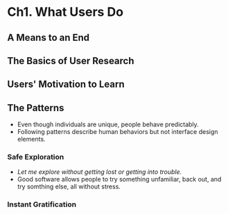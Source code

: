 # Ch1. What Users Do

## A Means to an End

## The Basics of User Research

## Users' Motivation to Learn

## The Patterns
- Even though individuals are unique, people behave predictably.
- Following patterns describe human behaviors but not interface design elements.

### Safe Exploration
- *Let me explore without getting lost or getting into trouble.*
- Good software allows people to try something unfamiliar, back out, and try somthing else, all without stress.

### Instant Gratification


